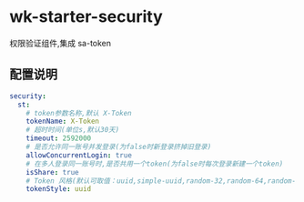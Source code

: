 # wk-starter-security

权限验证组件,集成 sa-token

## 配置说明

```yaml
security:
  st:
    # token参数名称,默认 X-Token
    tokenName: X-Token
    # 超时时间(单位s,默认30天)
    timeout: 2592000
    # 是否允许同一账号并发登录(为false时新登录挤掉旧登录)
    allowConcurrentLogin: true
    # 在多人登录同一账号时,是否共用一个token(为false时每次登录新建一个token)
    isShare: true
    # Token 风格(默认可取值：uuid,simple-uuid,random-32,random-64,random-128,tik
    tokenStyle: uuid
```